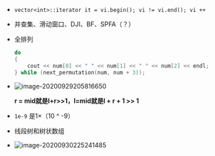+ `vector<int>::iterator it = vi.begin(); vi != vi.end(); vi ++ `

+ 并查集、滑动窗口、DJI、BF、SPFA（？）

+ 全排列 

  ```cpp
  do
  {
      cout << num[0] << " " << num[1] << " " << num[2] << endl;
  } while (next_permutation(num, num + 3));
  ```

+ ![image-20200929205816650](https://cdn.jsdelivr.net/gh/smallzhong/picgo-pic-bed@master/image-20200929205816650.png)

  **r = mid就是l+r>>1，l=mid就是l + r + 1 >> 1**

+ `1e-9` 是1×（10 ^ -9）

+ 线段树和树状数组

+ ![image-20200930225241485](https://cdn.jsdelivr.net/gh/smallzhong/picgo-pic-bed@master/image-20200930225241485.png)
